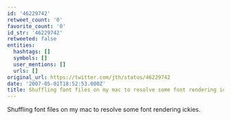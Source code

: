 ```yaml
---
id: '46229742'
retweet_count: '0'
favorite_count: '0'
id_str: '46229742'
retweeted: false
entities:
  hashtags: []
  symbols: []
  user_mentions: []
  urls: []
original_url: https://twitter.com/jth/status/46229742
date: '2007-05-01T18:52:53.000Z'
title: Shuffling font files on my mac to resolve some font rendering ickies.
---
```


Shuffling font files on my mac to resolve some font rendering ickies.